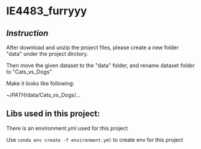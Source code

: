 # IE4483_furryyy

## _Instruction_
After download and unzip the project files, please create a new folder "data" under the project dirctory.

Then move the given dataset to the "data" folder, and rename dataset folder to "Cats_vs_Dogs"

Make it looks like following:

~/_PATH_/data/Cats_vs_Dogs/...

## Libs used in this project:
There is an environment.yml used for this project

Use `conda env create -f environment.yml` to create env for this project

